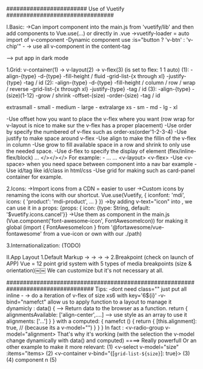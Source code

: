 ######################## Use of Vuetify ################################

I.Basic:
->Can import component into the main.js from 'vuetify/lib' and then add components to Vue.use(...) or directly in .vue
->vuetify-loader = auto import of v-component
-Dynamic component use <component >:is="button ? 'v-btn' : 'v-chip'"
-<v-data-iterator content-tag="v-layout"> -> use all v-component in the content-tag

<v-app dark> --> put app in dark mode

1.Grid: 
v-container(1) -> v-layout(2) -> v-flex(3) (is set to flex: 1 1 auto)
(1):
-align-{type}
-d-{type}
-fill-height / fluid
-grid-list-{x through xl}
-justify-{type}
-tag / id
(2):
-align-{type}
-d-{type}
-fill-height / column / row / wrap / reverse
-grid-list-{x through xl}
-justify-{type}
-tag / id
(3):
-align-{type}
-(size)(1-12)
-grow / shrink
-offset-(size)
-order-(size)
-tag / id

extrasmall - small - medium - large - extralarge
    xs     -   sm  -    md  -   lg  -     xl

-Use offset how you want to place the v-flex where you want (row wrap for v-layout is nice to make sur the v-flex has a proper placement)
-Use order by specify the numbered of v-flex such as order-xs(order'1-2-3-4)
-Use justify to make space around v-flex
-Use align to make the fillin of the v-flex in column
-Use grow to fill available space in a row and shrink to only use the needed space.
-Use d-flex to specify the display of element (flex/inline-flex/block) <v-flex d-flex><v-layout column><v-flex d-flex>... </></></>
For example:
-<v-layout row wrap>
    <v-flex d-flex xs12 sm6 md4>
        <v-layout column wrap>
            <v-flex>
            ...
            <v-flex>
            ...
        <v-layout\>
    <v-flex\>
<v-layout/>
-Use <v-space\> when you need space between component into a nav bar example
-Use id/tag like id/class in html/css
-Use grid for making such as card-panel container for example.

2.Icons:
->Import icons from a CDN = easier to user
->Custom icons by renaming the icons with our shortcut.
Vue.use(Vuetify, {
    iconfont: 'mdi',
    icons: {
        'product': 'mdi-product',
        ...
    }
})
->by adding v-text="icon" into <v-icon>, we can use it in a props: {props: { icon: {type: String, default: '$vuetify.icons.cancel'}}
->Use them as component in the main.js (Vue.component('font-awesome-icon', FontAwesomeIcon)) for making it global (import { FontAwesomeIcon } from '@fortawesome/vue-fontawesome' from a vue-icon or own with our ./path)

3.Internationalization: (TODO)

II.App Layout
1.Default Markup
<v-app> -> <v-nav> -> <v-toolbar app> -> <v-content> -> <v-container>
2.Breakpoint (check on launch of APP)
Vue = 12 point grid system with 5 types of media breakpoints (size & orientation)￼￼
<v-dialog :fullscreen="$vuetify.breakpoint.xsOnly">
We can customize but it's not necessary at all.

##################################################################################
Tips:
-dont need class="" just put all inline
-<v-flex v-for="i in 2" :key="`6${i}`" xs6> -> do a iteration of v-flex of size xs6 with key='6${i}'
-v-bind="namefct" allow us to apply function to a layout to manage it dynamicly :
data() { --> Return data to the browser as a function.
    return {
        alignmentsAvailable: ['align-center',....] --> use style as an array to use it
        alignments: ['...']
    }
}
with a computed: {
    namefct () {
        return {
            [this.alignment]: true, // (because its a v-model="")
        }
    }
}
In fact : <v-radio-group v-model="alignment>
            <v-radio v-for="n in alignmentsAvailable" :key="n" :label="n === '' ? 'Nothing' : n " :value="n">
That's why it's working (with the selection the v-model change dynamically with data() and computed) ====> Really powerfull
Or an other example to make it more relevant:
(1) <v-select v-model="size" :items="items>
(2) <v-container v-bind="{[`grid-list-${size}`]: true}>
(3) <v-layout>
(4) <v-flex v-for="n in 9" :key="n"> component n
(5) <script> data() => ({ size: 'sm', items: [{text: 'Extra small(2px)', value: 'xs'},...]}) 
--> change size with the selection an apply it the v-container as a grid-list
- We can make math with url (src for example : url=${Math.floor(Math.random() * 100) + 1})
-{{ lorem.slice(0, 40)}} -> .slice cut the content of the sentence as needed
-always put a xs(n) sm(n/2) md(n/2) -> resize of components because of other layout / flex ?

-Add linear gradient :
<v-jumbotron :gradient="grad>

data() =>
    grad: 'direction, hex1, hex2'